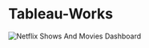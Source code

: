 # Tableau-Works
![Netflix Shows And Movies Dashboard](https://public.tableau.com/views/NetflixShowsAndMoviesDashboard/Dashboard1?:language=en-US&:display_count=n&:origin=viz_share_link)

